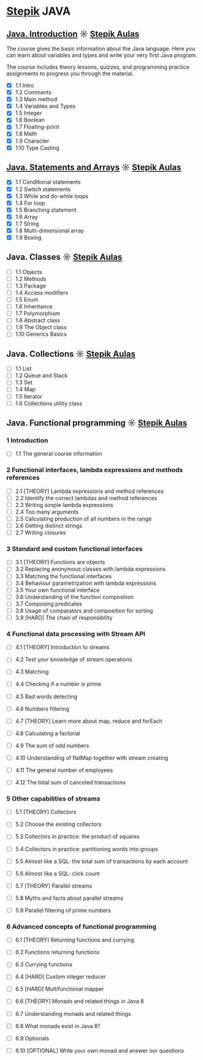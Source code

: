 # [Stepik](https://stepik.org/) JAVA

## [Java. Introduction](https://github.com/kakanew/Stepik_JAVA/tree/master/LESSONS_Java_Introduction) ☼ [Stepik Aulas](https://stepik.org/course/6858)

The course gives the basic information about the Java language. Here you can learn about variables and types and write your very first Java program.

The course includes theory lessons, quizzes, and programming practice assignments to progress you through the material.

- [x] 1.1 Intro
- [x] 1.2 Comments
- [x] 1.3 Main method
- [x] 1.4 Variables and Types
- [x] 1.5 Integer
- [x] 1.6 Boolean
- [x] 1.7 Floating-point
- [x] 1.8 Math
- [x] 1.9 Character
- [x] 1.10 Type Casting

## [Java. Statements and Arrays](https://github.com/kakanew/Stepik_JAVA/tree/master/LESSONS_Java_Statements_and_Arrays) ☼ [Stepik Aulas](https://stepik.org/course/6859)

- [x] 1.1 Conditional statements
- [x] 1.2 Switch statements
- [x] 1.3 While and do-while loops
- [x] 1.4 For loop
- [x] 1.5 Branching statement
- [x] 1.6 Array
- [x] 1.7 String
- [x] 1.8 Multi-dimensional array
- [x] 1.9 Boxing

## Java. Classes ☼ [Stepik Aulas](https://stepik.org/course/6864)

- [ ] 1.1 Objects
- [ ] 1.2 Methods
- [ ] 1.3 Package
- [ ] 1.4 Access modifiers
- [ ] 1.5 Enum
- [ ] 1.6 Inheritance
- [ ] 1.7 Polymorphism
- [ ] 1.8 Abstract class
- [ ] 1.9 The Object class
- [ ] 1.10 Generics Basics

## Java. Collections ☼ [Stepik Aulas](https://stepik.org/course/6860)

- [ ] 1.1 List
- [ ] 1.2 Queue and Stack
- [ ] 1.3 Set
- [ ] 1.4 Map
- [ ] 1.5 Iterator
- [ ] 1.6 Collections utility class

## Java. Functional programming ☼ [Stepik Aulas](https://stepik.org/course/1595)

### 1  Introduction

- [ ] 1.1  The general course information

### 2  Functional interfaces, lambda expressions and methods references

- [ ] 2.1  [THEORY] Lambda expressions and method references
- [ ] 2.2  Identify the correct lambdas and method references
- [ ] 2.3  Writing simple lambda expressions
- [ ] 2.4  Too many arguments
- [ ] 2.5  Calculating production of all numbers in the range
- [ ] 2.6  Getting distinct strings
- [ ] 2.7  Writing closures

### 3  Standard and custom functional interfaces

- [ ] 3.1  [THEORY] Functions are objects
- [ ] 3.2  Replacing anonymous classes with lambda expressions
- [ ] 3.3  Matching the functional interfaces
- [ ] 3.4  Behaviour parametrization with lambda expressions
- [ ] 3.5  Your own functional interface
- [ ] 3.6  Understanding of the function composition
- [ ] 3.7  Composing predicates
- [ ] 3.8  Usage of comparators and composition for sorting
- [ ] 3.9  [HARD] The chain of responsibility

### 4  Functional data processing with Stream API

- [ ] 4.1  [THEORY] Introduction to streams
- [ ] 4.2  Test your knowledge of stream operations

- [ ] 4.3  Matching

- [ ] 4.4  Checking if a number is prime

- [ ] 4.5  Bad words detecting

- [ ] 4.6  Numbers filtering

- [ ] 4.7  [THEORY] Learn more about map, reduce and forEach

- [ ] 4.8  Calculating a factorial

- [ ] 4.9  The sum of odd numbers

- [ ] 4.10  Understanding of flatMap together with stream creating

- [ ] 4.11  The ﻿general number of employees

- [ ] 4.12  The total sum of canceled transactions

### 5  Other capabilities of streams

- [ ] 5.1  [THEORY] Collectors
- [ ] 5.2  Choose the existing collectors

- [ ] 5.3  Collectors in practice: the product of squares

- [ ] 5.4  Collectors in practice: partitioning words into groups

- [ ] 5.5  Almost like a SQL: the total sum of transactions by each account

- [ ] 5.6  Almost like a SQL: click count

- [ ] 5.7  [THEORY] Parallel streams

- [ ] 5.8  Myths and facts about parallel streams

- [ ] 5.9  Parallel filtering of prime numbers

### 6  Advanced concepts of functional programming

- [ ] 6.1  [THEORY] Returning functions and currying

- [ ] 6.2  Functions returning functions

- [ ] 6.3  Currying functions

- [ ] 6.4  [HARD] Custom integer reducer

- [ ] 6.5  [HARD] Multifunctional mapper
- [ ] 6.6  [THEORY] Monads and related things in Java 8

- [ ] 6.7  Understanding monads and related things

- [ ] 6.8  What monads exist in Java 8?

- [ ] 6.9  Optionals

- [ ] 6.10 [OPTIONAL] Write your own monad and answer our questions